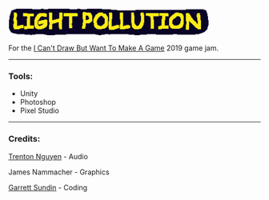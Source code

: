 <img src="/Assets/Sprites/light_pollution_jittery.gif" alt="Light Pollution" style="width:400px"/>

For the [I Can't Draw But Want To Make A Game](https://itch.io/jam/icantdraw) 2019 game jam.

---
### Tools:

* Unity
* Photoshop
* Pixel Studio

---
### Credits:

[Trenton Nguyen](https://github.com/trentonguyen) - Audio

James Nammacher - Graphics

[Garrett Sundin](https://github.com/gsundin) - Coding
